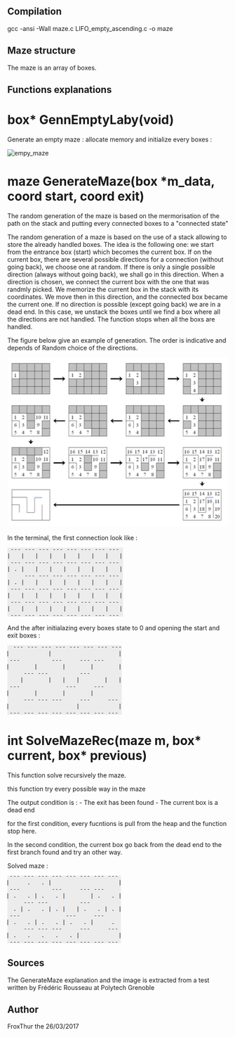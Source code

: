 ## Compilation

gcc -ansi -Wall maze.c LIFO_empty_ascending.c -o maze

## Maze structure

The maze is an array of boxes. 

## Functions explanations

# box* GennEmptyLaby(void)

Generate an empty maze : allocate memory and initialize every boxes :

![empy_maze](README_images/empy_maze.png)

 # maze GenerateMaze(box *m_data, coord start, coord exit)

The random generation of the maze is based on the mermorisation of the path on the stack and putting every connected boxes to a "connected state"

The random generation of a maze is based on the use of a stack allowing to store the already handled boxes. The idea is the following one: we start from the entrance box (start) which becomes the current box. If on the current box, there are several possible directions for a connection (without going back), we choose one at random. 
If there is only a single possible direction (always without going back), we shall go in this direction. When a direction is chosen, we connect the current box with the one that was randmly picked. We memorize the current box in the stack with its coordinates. We move then in this direction, and the connected box became the current one.
If no direction is possible (except going back) we are in a dead end. In this case, we unstack the boxes until we find a box where all the directions are not handled. The function stops when all the boxs are handled.

The figure below give an example of generation. The order is indicative and depends of
Random choice of the directions.

![GenerateMaze](README_images/GenerateMaze.png)

In the terminal, the first connection look like :

![first_connection](README_images/first_connection.png)

And the after initialazing every boxes state to 0 and opening the start and exit boxes :

![generated_maze](README_images/generated_maze.png)


# int SolveMazeRec(maze m, box* current, box* previous)

This function solve recursively the maze.

this function try every possible way in the maze

The output condition is :
	- The exit has been found 
	- The current box is a dead end

for the first condition, every fucntions is pull from the heap and the function stop here.

In the second condition, the current box go back from the dead end to the first branch found and try an other way.

Solved maze :

![maze_solved](README_images/maze_solved.png)

 ## Sources 

The GenerateMaze explanation and the image is extracted from a test written by Frédéric Rousseau at Polytech Grenoble

## Author

FroxThur the 26/03/2017
